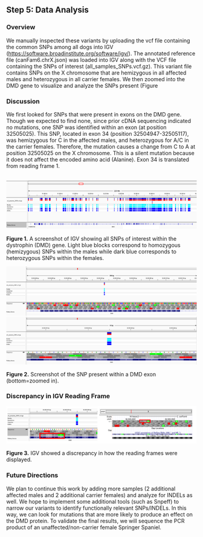 ## Step 5: Data Analysis

### Overview
We manually inspected these variants by uploading the vcf file containing the common SNPs among all dogs into IGV (https://software.broadinstitute.org/software/igv/). The annotated reference file (canFam6.chrX.json) was loaded into IGV along with the VCF file containing the SNPs of interest (all_samples_SNPs.vcf.gz). This variant file contains SNPs on the X chromosome that are hemizygous in all affected males and heterozygous in all carrier females. We then zoomed into the DMD gene to visualize and analyze the SNPs present (Figure 

### Discussion
We first looked for SNPs that were present in exons on the DMD gene. Though we expected to find none, since prior cDNA sequencing indicated no mutations, one SNP was identified within an exon (at position 32505025). This SNP, located in exon 34 (position 32504947-32505117), was hemizygous for C in the affected males, and heterozygous for A/C in the carrier females. Therefore, the mutation causes a change from C to A at position 32505025 on the X chromosome. This is a silent mutation because it does not affect the encoded amino acid (Alanine). Exon 34 is translated from reading frame 1.

<br> 

<img src="analysis/0_figures/DMD_gene_SNPs.png"  alt="SNPs in DMD Gene">  

__Figure 1.__ A screenshot of IGV showing all SNPs of interest within the dystrophin (DMD) gene. Light blue blocks correspond to homozygous (hemizygous) SNPs within the males while dark blue corresponds to heterozygous SNPs within the females.

<img src="analysis/0_figures/DMD_exon_mx.png"  alt="Exon SNP">
<img src="analysis/0_figures/DMD_exon_mx_zoom.png" >

__Figure 2.__ Screenshot of the SNP present within a DMD exon (bottom=zoomed in). 
 
### Discrepancy in IGV Reading Frame

<img src="analysis/0_figures/IGV_vs_UCSC_.png"  alt="IGV vs. UCSC Reading Frame">  

 __Figure 3.__ IGV showed a discrepancy in how the reading frames were displayed. 
 
### Future Directions  
We plan to continue this work by adding more samples (2 additional affected males and 2 additional carrier females) and analyze for INDELs as well. We hope to implement some additional tools (such as Snpeff) to narrow our variants to identify functionally relevant SNPs/INDELs. In this way, we can look for mutations that are more likely to produce an effect on the DMD protein. To validate the final results, we will sequence the PCR product of an unaffected/non-carrier female Springer Spaniel. 
